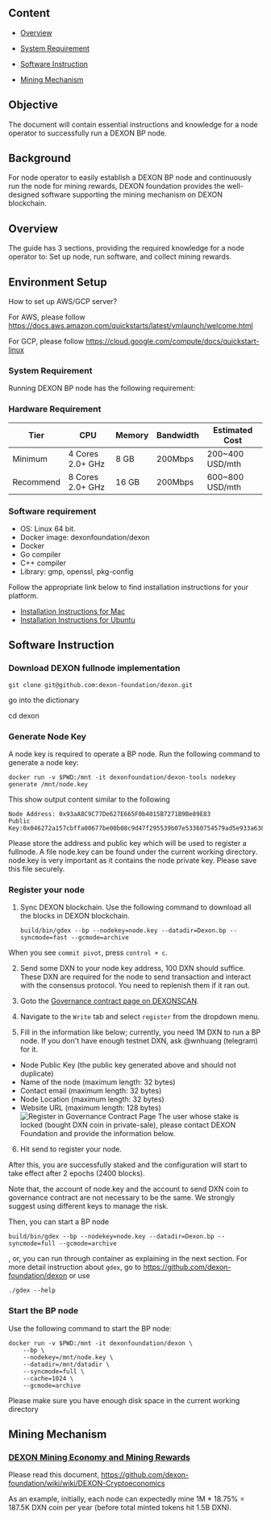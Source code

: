 ## Content

- [Overview](#Overview)

- [System Requirement](#System-requirement)

- [Software Instruction](#Software-Instruction)

- [Mining Mechanism](#Mining-Mechanism)


## Objective
The document will contain essential instructions and knowledge for a node operator to successfully run a DEXON BP node. 

## Background
For node operator to easily establish a DEXON BP node and continuously run the node for mining rewards, DEXON foundation provides the well-designed software supporting the mining mechanism on DEXON blockchain.

## Overview
The guide has 3 sections, providing the required knowledge for a node operator to: Set up node, run software, and collect mining rewards.

## Environment Setup
How to set up AWS/GCP server?

For AWS, please follow https://docs.aws.amazon.com/quickstarts/latest/vmlaunch/welcome.html

For GCP, please follow https://cloud.google.com/compute/docs/quickstart-linux

### System Requirement
Running DEXON BP node has the following requirement:

### Hardware Requirement

| Tier | CPU | Memory | Bandwidth | Estimated Cost |
| ---  | --- | ---    | ---       | ---            |
| Minimum  | 4 Cores 2.0+ GHz | 8 GB | 200Mbps | 200~400 USD/mth |
| Recommend| 8 Cores 2.0+ GHz | 16 GB| 200Mbps | 600~800 USD/mth |

### Software requirement
 - OS: Linux 64 bit.
 - Docker image: dexonfoundation/dexon
 - Docker
 - Go compiler
 - C++ compiler
 - Library: gmp, openssl, pkg-config

Follow the appropriate link below to find installation instructions for your platform.
 - [Installation Instructions for Mac](https://github.com/dexon-foundation/wiki/wiki/Installation-Instructions-for-Mac)
 - [Installation Instructions for Ubuntu](https://github.com/dexon-foundation/wiki/wiki/Installation-Instructions-for-Ubuntu)

## Software Instruction
### Download DEXON fullnode implementation

    git clone git@github.com:dexon-foundation/dexon.git

go into the dictionary

   cd dexon

### Generate Node Key
A node key is required to operate a BP node. Run the following command to generate a node key:

    docker run -v $PWD:/mnt -it dexonfoundation/dexon-tools nodekey generate /mnt/node.key

This show output content similar to the following

    Node Address: 0x93aA8C9C77De627E665F0b4015B7271B9Be89E83
    Public Key:0x046272a157cbffa00677be00b08c9d47f295539b07e53360754579ad5e933a638ba58dcf850484e7d40b8bc163a920082b2500ee54968db7155c6231c7e4eed592

Please store the address and public key which will be used to register a fullnode.
A file node.key can be found under the current working directory. node.key is very important as it contains the node private key. Please save this file securely.

### Register your node
1. Sync DEXON blockchain. Use the following command to download all the blocks in DEXON blockchain.

    `build/bin/gdex --bp --nodekey=node.key --datadir=Dexon.bp --syncmode=fast --gcmode=archive`

When you see `commit pivot`, press `control + c`.

2. Send some DXN to your node key address, 100 DXN should suffice. These DXN are required for the node to send transaction and interact with the consensus protocol. You need to replenish them if it ran out.
3. Goto the [Governance contract page on DEXONSCAN](https://testnet.dexscan.org/address/0x63751838D6485578B23e8b051d40861eCC416794).
4. Navigate to the `Write` tab and select `register` from the dropdown menu.

5. Fill in the information like below; currently, you need 1M DXN to run a BP node. If you don't have enough testnet DXN, ask @wnhuang (telegram) for it.
 - Node Public Key (the public key generated above and should not duplicate)
 - Name of the node (maximum length: 32 bytes)
 - Contact email (maximum length: 32 bytes)
 - Node Location (maximum length: 32 bytes)
 - Website URL (maximum length: 128 bytes)
![Register in Governance Contract Page](https://i.imgur.com/bc2vDgA.png)
The user whose stake is locked (bought DXN coin in private-sale), please contact DEXON Foundation and provide the information below.

6. Hit send to register your node.

After this, you are successfully staked and the configuration will start to take effect after 2 epochs (2400 blocks).

Note that, the account of node.key and the account to send DXN coin to governance contract are not necessary to be the same. We strongly suggest using different keys to manage the risk.

Then, you can start a BP node

    build/bin/gdex --bp --nodekey=node.key --datadir=Dexon.bp --syncmode=full --gcmode=archive

, or, you can run through container as explaining in the next section.
For more detail instruction about `gdex`, go to https://github.com/dexon-foundation/dexon or use 

    ./gdex --help

### Start the BP node
Use the following command to start the BP node:

    docker run -v $PWD:/mnt -it dexonfoundation/dexon \
        --bp \
        --nodekey=/mnt/node.key \
        --datadir=/mnt/datadir \
        --syncmode=full \
        --cache=1024 \
        --gcmode=archive

Please make sure you have enough disk space in the current working directory



## Mining Mechanism

### [DEXON Mining Economy and Mining Rewards](https://github.com/dexon-foundation/wiki/wiki/DEXON-Cryptoeconomics)
Please read this document, https://github.com/dexon-foundation/wiki/wiki/DEXON-Cryptoeconomics

As an example, initially, each node can expectedly mine 1M * 18.75% = 187.5K DXN coin per year (before total minted tokens hit 1.5B DXN).

